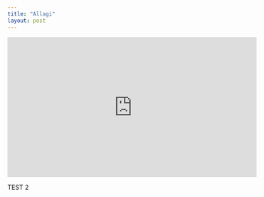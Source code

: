 ```yaml
---
title: "Allagi"
layout: post
---
```




<iframe width="560" height="315" src="https://www.youtube.com/embed/pwk1ajP8FxY" title="YouTube video player" frameborder="0" allow="accelerometer; autoplay; clipboard-write; encrypted-media; gyroscope; picture-in-picture" allowfullscreen></iframe>

TEST 2
